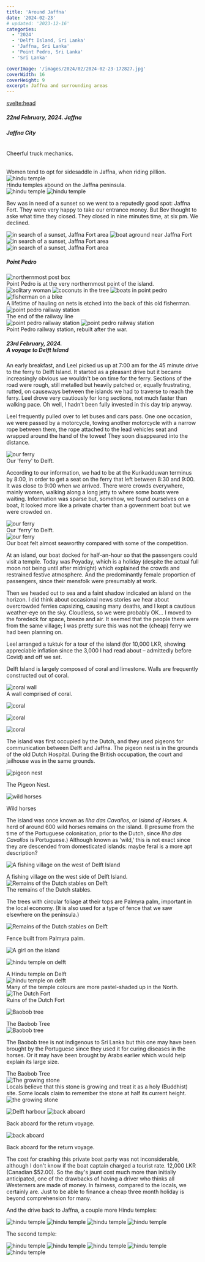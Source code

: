 ```yaml
---
title: 'Around Jaffna'
date: '2024-02-23'
# updated: '2023-12-16'
categories:
  - '2024'
  - 'Delft Island, Sri Lanka'
  - 'Jaffna, Sri Lanka'
  - 'Point Pedro, Sri Lanka'
  - 'Sri Lanka'

coverImage: '/images/2024/02/2024-02-23-172827.jpg'
coverWidth: 16
coverHeight: 9
excerpt: Jaffna and surrounding areas
---
```


<script>
	import Callout from '$lib/components/Callout.svelte'
</script>

<svelte:head>

<title>2024 Sri Lanka</title>
</svelte:head>

<section class="card">
<h5>
  	22nd February, 2024.
  	Jaffna
</h5>
<p></p>
<h5 class="heading">Jaffna City</h5>

<img
  src="/images/2024/02/2024-02-22-095547.jpg"
  alt=""
/>

<div class="caption">Cheerful truck mechanics.</div>
<p></p>
<div class="w-80">
  <img
    src="/images/2024/02/2024-02-22-095941.jpg"
    alt=""
  />
</div>
<img
    src="/images/2024/02/2024-02-22-100009.jpg"
    alt=""
/>
<img
    src="/images/2024/02/2024-02-22-104142.jpg"
    alt=""
/>
<div class="caption">Women tend to opt for sidesaddle in Jaffna, when riding pillion. </div>
<img
    src="/images/2024/02/2024-02-22-152310.jpg"
    alt="hindu temple"
/>
<div class="caption">Hindu temples abound on the Jaffna peninsula.</div>
<img
    src="/images/2024/02/2024-02-22-165821.jpg"
    alt="hindu temple"
/>
<img
    src="/images/2024/02/2024-02-22-165826.jpg"
    alt="hindu temple"
/>
<p>Bev was in need of a sunset so we went to a reputedly good spot: Jaffna Fort. They were very happy to take our entrance money. But Bev thought to aske what time they closed. They closed in nine minutes time, at six pm. We declined.</p>
<img
    src="/images/2024/02/2024-02-22-180935.jpg"
    alt="in search of a sunset, Jaffna Fort area"
/>
<img
    src="/images/2024/02/2024-02-22-174652.jpg"
    alt="boat aground near Jaffna Fort"
/>
<img
    src="/images/2024/02/2024-02-22-174704.jpg"
    alt="in search of a sunset, Jaffna Fort area"
/>
<img
    src="/images/2024/02/2024-02-22-181118.jpg"
    alt="in search of a sunset, Jaffna Fort area"
/>

<h5 class="heading">Point Pedro</h5>
<img
    src="/images/2024/02/2024-02-22-113315.jpg"
    alt="northernmost post box"
/>
<div class="caption">Point Pedro is at the very northernmost point of the island.</div>
<img
    src="/images/2024/02/2024-02-22-115844.jpg"
    alt="solitary woman"
/>
<img
    src="/images/2024/02/2024-02-22-115904.jpg"
    alt="coconuts in the tree"
/>
<img
    src="/images/2024/02/2024-02-22-125518.jpg"
    alt="boats in point pedro"
/>
<img
    src="/images/2024/02/2024-02-22-125650.jpg"
    alt="fisherman on a bike"
/>
<div class="caption">A lifetime of hauling on nets is etched into the back of this old fisherman.</div>
<img
    src="/images/2024/02/2024-02-22-143758.jpg"
    alt="point pedro railway station"
/>
<div class="caption">The end of the railway line</div>
<img
    src="/images/2024/02/2024-02-22-144336.jpg"
    alt="point pedro railway station"
/>
<img
    src="/images/2024/02/2024-02-22-150517.jpg"
    alt="point pedro railway station"
/>
<div class="caption">Point Pedro railway station, rebuilt after the war.</div>

</section>

<section class="card">
<h5>
  	23rd February, 2024.<br/>
  	A voyage to Delft Island
</h5>
<p>An early breakfast, and Leel picked us up at 7:00 am for the 45 minute drive to the ferry to Delft Island. It started as a pleasant drive but it became increasingly obvious we wouldn't be on time for the ferry. Sections of the road were rough, still metalled but heavily patched or, equally frustrating, rutted, on causeways between the islands we had to traverse to reach the ferry. Leel drove very cautiously for long sections, not much faster than walking pace. Oh well, I hadn't been fully invested in this day trip anyway. </p>
<p>Leel frequently pulled over to let buses and cars pass. One one occasion, we were passed by a motorcycle, towing another motorcycle with a narrow rope between them, the rope attached to the lead vehicles seat and wrapped around the hand of the towee! They soon disappeared into the distance.</p>
<img
    src="/images/2024/02/2024-02-23-090654.jpg"
    alt="our ferry"
/>
<div class="caption">Our 'ferry' to Delft.</div>
<p>According to our information, we had to be at the  Kurikadduwan terminus by 8:00, in order to get a seat on the ferry that left between 8:30 and 9:00. It was close to 9:00 when we arrived. There were crowds everywhere, mainly women, walking along a long jetty to where some boats were waiting. Information was sparse but, somehow, we found ourselves on a boat, It looked more like a private charter than a government boat but we were crowded on.</p>
<img
    src="/images/2024/02/2024-02-23-091407.jpg"
    alt="our ferry"
/>
<div class="caption">Our 'ferry' to Delft.</div>
<img
    src="/images/2024/02/2024-02-23-092722.jpg"
    alt="our ferry"
/>
<div class="caption">Our boat felt almost seaworthy compared with some of the competition.</div>
<p>At an island, our boat docked for half-an-hour so that the passengers could visit a temple. Today was Poyaday, which is a holiday (despite the actual full moon not being until after midnight) which explained the crowds and restrained festive atmosphere. And the predominantly female proportion of passengers, since their mensfolk were presumably at work.</p>
<p>Then we headed out to sea and a faint shadow indicated an island on the horizon. I did think about occasional news stories we hear about overcrowded ferries capsizing, causing many deaths, and I kept a cautious weather-eye on the sky. Cloudless, so we were probably OK... I moved to the foredeck for space, breeze and air. It seemed that the people there were from the same village; I was pretty sure this was not the (cheap) ferry we had been planning on.</p>
<p>Leel arranged a tuktuk for a tour of the island (for 10,000 LKR, showing appreciable inflation since the 3,000 I had read about &ndash; admittedly before Covid) and off we set.</p>
<p>Delft Island is largely composed of coral and limestone. Walls are frequently constructed out of coral.</p>
<img
    src="/images/2024/02/2024-02-23-120034.jpg"
    alt="coral wall"
/>
<div class="caption">A wall comprised of coral.</div>
<p></p>
<div class="w-80">
  <img
      src="/images/2024/02/2024-02-23-130630.jpg"
      alt="coral"
  />
</div>
<p></p>
<div class="w-70">
  <img
      src="/images/2024/02/2024-02-23-130653.jpg"
      alt="coral"
  />
</div>

<p></p>

<div class="w-70">
  <img
      src="/images/2024/02/2024-02-23-130658.jpg"
      alt="coral"
  />
</div>
<p>The island was first occupied by the Dutch, and they used pigeons for communication between Delft and Jaffna. The pigeon nest is in the grounds of the old Dutch Hospital. During the British occupation, the court and jailhouse was in the same grounds.</p>

<img
    src="/images/2024/02/2024-02-23-120537.jpg"
    alt="pigeon nest"
/>

<div class="caption">The Pigeon Nest.</div>

<img
    src="/images/2024/02/2024-02-23-122530.jpg"
    alt="wild horses"
/>

<div class="caption">Wild horses</div>

<p>The island was once known as  <em>Ilha das Cavallos</em>, or <em>Island of Horses</em>. A herd of around 600 wild horses remains on the island.  (I presume from the time of the Portuguese colonisation, prior to the Dutch, since <em>Ilha das Cavallos</em> is Portuguese.) Although known as 'wild,' this is not exact since they are descended from domesticated islands: maybe feral is a more apt description?</p>

<!-- <img
    src="/images/2024/02/2024-02-23-122735.jpg"
    alt="Wild horses"
/> -->

<img
    src="/images/2024/02/2024-02-23-124954.jpg"
    alt="A fishing village on the west of Delft Island"
/>

<div class="caption">A fishing village on the west side of Delft Island.</div>
<img
    src="/images/2024/02/2024-02-23-131201.jpg"
    alt="Remains of the Dutch stables on Delft"
/>

<div class="caption">The remains of the Dutch stables.</div>

<p>The trees with circular foliage at their tops are Palmyra palm, important in the local economy. (It is also used for a type of fence that we saw elsewhere on the peninsula.)</p>

<img
    src="/images/2024/02/2024-02-22-115716.jpg"
    alt="Remains of the Dutch stables on Delft"
/>

<div class="caption">Fence built from Palmyra palm.</div>
<p></p>
<div class="w-80">
  <img
      src="/images/2024/02/2024-02-23-131733.jpg"
      alt="A girl on the island"
  />
</div>

<img
      src="/images/2024/02/2024-02-23-132310.jpg"
      alt="hindu temple on delft"
  />

<div class="caption">A Hindu temple on Delft</div>
<img
      src="/images/2024/02/2024-02-23-132325.jpg"
      alt="hindu temple on delft"
  />

<div class="caption">Many of the temple colours are more pastel-shaded up in the North.</div>
<img
      src="/images/2024/02/2024-02-23-134245.jpg"
      alt="The Dutch Fort"
  />

<div class="caption">Ruins of the Dutch Fort</div>

<img
      src="/images/2024/02/2024-02-23-135837.jpg"
      alt="Baobob tree"
  />

<div class="caption">The Baobob Tree</div>
<img
      src="/images/2024/02/2024-02-23-135925.jpg"
      alt="Baobob tree"
  />
<p>The Baobob tree is not indigenous to Sri Lanka but this one may have been brought by the Portuguese since they used it for curing diseases in the horses. Or it may have been brought by Arabs earlier which would help explain its large size.</p>

<div class="caption">The Baobob Tree</div>
<img
      src="/images/2024/02/2024-02-23-140818.jpg"
      alt="The growing stone"
  />

<div class="caption">Locals believe that this stone is growing and treat it as a holy (Buddhist) site. Some locals claim to remember the stone at half its current height.</div>
<img
      src="/images/2024/02/2024-02-23-140841.jpg"
      alt="the growing stone"
  />

<img
      src="/images/2024/02/2024-02-23-142932.jpg"
      alt="Delft harbour"
/>
<img
      src="/images/2024/02/2024-02-23-143600.jpg"
      alt="back aboard"
/>

<div class="caption">Back aboard for the return voyage.</div>

<img
      src="/images/2024/02/2024-02-23-143600.jpg"
      alt="back aboard"
/>

<div class="caption">Back aboard for the return voyage.</div>

<p>The cost for crashing this private boat party was not inconsiderable, although I don't know if the boat captain charged a tourist rate. 12,000 LKR (Canadian $52.00). So the day's jaunt cost much more than initially anticipated, one of the drawbacks of having a driver who thinks all Westerners are made of money. In fairness, compared to the locals, we certainly are. Just to be able to finance a cheap three month holiday is beyond comprehension for many. </p>
<p>And the drive back to Jaffna, a couple more Hindu temples:</p>
<img
      src="/images/2024/02/2024-02-23-162506.jpg"
      alt="hindu temple"
/>
<img
      src="/images/2024/02/2024-02-23-162907.jpg"
      alt="hindu temple"
/>
<img
      src="/images/2024/02/2024-02-23-162914.jpg"
      alt="hindu temple"
/>
<img
      src="/images/2024/02/2024-02-23-163228.jpg"
      alt="hindu temple"
/>
<p>The second temple:</p>
<img
      src="/images/2024/02/2024-02-23-172432.jpg"
      alt="hindu temple"
/>
<img
      src="/images/2024/02/2024-02-23-172501.jpg"
      alt="hindu temple"
/>
<img
      src="/images/2024/02/2024-02-23-172545.jpg"
      alt="hindu temple"
/>
<img
      src="/images/2024/02/2024-02-23-172827.jpg"
      alt="hindu temple"
/>
<img
      src="/images/2024/02/2024-02-23-172648.jpg"
      alt="hindu temple"
/>

</section>
